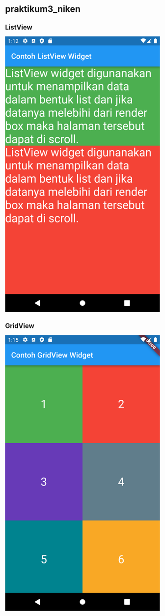 # praktikum3_niken

## ListView
![Berikut Hasil ListView Widget](android/images/listview.png "Hasil ListView Widget")

## GridView
![Berikut Hasil GridView Widget](android/images/gridview.png "Hasil GridView Widget")

